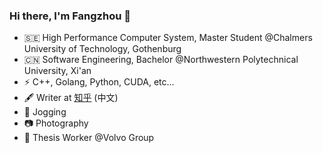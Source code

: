 ### Hi there, I'm Fangzhou 👋

- 🇸🇪 High Performance Computer System, Master Student @Chalmers University of Technology, Gothenburg
- 🇨🇳 Software Engineering, Bachelor @Northwestern Polytechnical University, Xi'an
- ⚡ C++, Golang, Python, CUDA, etc...
- 🖋 Writer at [知乎](https://www.zhihu.com/people/wo-shi-nuo-ya-fang-zhou/posts) (中文)
- 🏃 Jogging
- 📷 Photography
- 📄 Thesis Worker @Volvo Group
